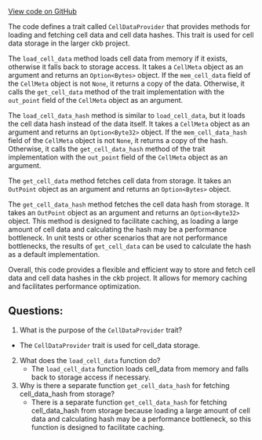 [View code on GitHub](https://github.com/nervosnetwork/ckb/blob/develop/traits/src/cell_data_provider.rs)

The code defines a trait called `CellDataProvider` that provides methods for loading and fetching cell data and cell data hashes. This trait is used for cell data storage in the larger ckb project.

The `load_cell_data` method loads cell data from memory if it exists, otherwise it falls back to storage access. It takes a `CellMeta` object as an argument and returns an `Option<Bytes>` object. If the `mem_cell_data` field of the `CellMeta` object is not `None`, it returns a copy of the data. Otherwise, it calls the `get_cell_data` method of the trait implementation with the `out_point` field of the `CellMeta` object as an argument.

The `load_cell_data_hash` method is similar to `load_cell_data`, but it loads the cell data hash instead of the data itself. It takes a `CellMeta` object as an argument and returns an `Option<Byte32>` object. If the `mem_cell_data_hash` field of the `CellMeta` object is not `None`, it returns a copy of the hash. Otherwise, it calls the `get_cell_data_hash` method of the trait implementation with the `out_point` field of the `CellMeta` object as an argument.

The `get_cell_data` method fetches cell data from storage. It takes an `OutPoint` object as an argument and returns an `Option<Bytes>` object.

The `get_cell_data_hash` method fetches the cell data hash from storage. It takes an `OutPoint` object as an argument and returns an `Option<Byte32>` object. This method is designed to facilitate caching, as loading a large amount of cell data and calculating the hash may be a performance bottleneck. In unit tests or other scenarios that are not performance bottlenecks, the results of `get_cell_data` can be used to calculate the hash as a default implementation.

Overall, this code provides a flexible and efficient way to store and fetch cell data and cell data hashes in the ckb project. It allows for memory caching and facilitates performance optimization.
## Questions:
 1. What is the purpose of the `CellDataProvider` trait?
   - The `CellDataProvider` trait is used for cell_data storage.
2. What does the `load_cell_data` function do?
   - The `load_cell_data` function loads cell_data from memory and falls back to storage access if necessary.
3. Why is there a separate function `get_cell_data_hash` for fetching cell_data_hash from storage?
   - There is a separate function `get_cell_data_hash` for fetching cell_data_hash from storage because loading a large amount of cell data and calculating hash may be a performance bottleneck, so this function is designed to facilitate caching.
